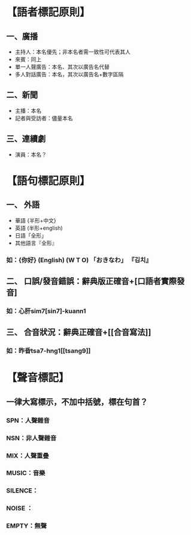 # 【語者標記原則】
## 一、廣播
* 主持人：本名優先；非本名者需一致性可代表其人
* 來賓：同上
* 單一人聲廣告：本名、其次以廣告名代替
* 多人對話廣告：本名，其次以廣告名+數字區隔

## 二、新聞
* 主播：本名
* 記者與受訪者：儘量本名

## 三、連續劇
* 演員：本名？


# 【語句標記原則】
## 一、	外語
* 華語 {半形+中文}
* 英語 (半形+english)
* 日語「全形」
* 其他語言『全形』
### 如：{你好} (English) (W T O) 「おきなわ」 『김치』
## 二、	口誤/發音錯誤：辭典版正確音+[口語者實際發音]
### 如：心肝sim7[sin7]-kuann1
## 三、	合音狀況：辭典正確音+[[合音寫法]]
### 如：昨昏tsa7-hng1[[tsang9]]


# 【聲音標記】
## 一律大寫標示，不加中括號，標在句首？
### SPN：人聲雜音
### NSN：非人聲雜音
### MIX：人聲重疊
### MUSIC：音樂
### SILENCE：
### NOISE ：
### EMPTY：無聲
